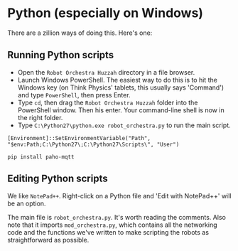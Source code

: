 # Python (especially on Windows)

There are a zillion ways of doing this. Here's one:

## Running Python scripts

- Open the `Robot Orchestra Huzzah` directory in a file browser.
- Launch Windows PowerShell. The easiest way to do this is to hit the Windows key (on Think Physics' tablets, this usually says 'Command') and type `PowerShell`, then press Enter.
- Type `cd`, then drag the `Robot Orchestra Huzzah` folder into the PowerShell window. Then his enter. Your command-line shell is now in the right folder.
- Type `C:\Python27\python.exe robot_orchestra.py` to run the main script.

```
[Environment]::SetEnvironmentVariable("Path", "$env:Path;C:\Python27\;C:\Python27\Scripts\", "User")

pip install paho-mqtt
```

## Editing Python scripts

We like `NotePad++`. Right-click on a Python file and 'Edit with NotePad++' will be an option.

The main file is `robot_orchestra.py`. It's worth reading the comments. Also note that it imports `mod_orchestra.py`, which contains all the networking code and the functions we've written to make scripting the robots as straightforward as possible.
